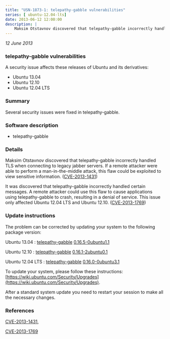 ```yaml
---
title: "USN-1873-1: telepathy-gabble vulnerabilities"
series: [ ubuntu-12.04-lts]
date: 2013-06-12 12:00:00
description: |
    Maksim Otstavnov discovered that telepathy-gabble incorrectly handled TLS when connecting to legacy jabber servers. If a remote attacker were able to perform a man-in-the-middle attack, this flaw could be exploited to view sensitive information. ([CVE-2013-1431](http://people.ubuntu.com/~ubuntu-security/cve/CVE-2013-1431))
--- 
```

 
 

*12 June 2013*

### telepathy-gabble vulnerabilities

A security issue affects these releases of Ubuntu and its derivatives:

* Ubuntu 13.04
* Ubuntu 12.10
* Ubuntu 12.04 LTS

### Summary

Several security issues were fixed in telepathy-gabble. 

### Software description

* telepathy-gabble 

### Details

Maksim Otstavnov discovered that telepathy-gabble incorrectly handled TLS when connecting to legacy jabber servers. If a remote attacker were able to perform a man-in-the-middle attack, this flaw could be exploited to view sensitive information. ([CVE-2013-1431](http://people.ubuntu.com/~ubuntu-security/cve/CVE-2013-1431))

It was discovered that telepathy-gabble incorrectly handled certain messages. A remote attacker could use this flaw to cause applications using telepathy-gabble to crash, resulting in a denial of service. This issue only affected Ubuntu 12.04 LTS and Ubuntu 12.10. ([CVE-2013-1769](http://people.ubuntu.com/~ubuntu-security/cve/CVE-2013-1769)) 

### Update instructions

The problem can be corrected by updating your system to the following package version:

Ubuntu 13.04
 : [telepathy-gabble](https://launchpad.net/ubuntu/+source/telepathy-gabble) <span> [0.16.5-0ubuntu1.1](https://launchpad.net/ubuntu/+source/telepathy-gabble/0.16.5-0ubuntu1.1) </span> 

Ubuntu 12.10
 : [telepathy-gabble](https://launchpad.net/ubuntu/+source/telepathy-gabble) <span> [0.16.1-2ubuntu0.1](https://launchpad.net/ubuntu/+source/telepathy-gabble/0.16.1-2ubuntu0.1) </span> 

Ubuntu 12.04 LTS
 : [telepathy-gabble](https://launchpad.net/ubuntu/+source/telepathy-gabble) <span> [0.16.0-0ubuntu3.1](https://launchpad.net/ubuntu/+source/telepathy-gabble/0.16.0-0ubuntu3.1) </span> 

To update your system, please follow these instructions: [https://wiki.ubuntu.com/Security/Upgrades](https://wiki.ubuntu.com/Security/Upgrades).

After a standard system update you need to restart your session to make all the necessary changes. 

### References

 
 [CVE-2013-1431](http://people.ubuntu.com/~ubuntu-security/cve/CVE-2013-1431), 

 [CVE-2013-1769](http://people.ubuntu.com/~ubuntu-security/cve/CVE-2013-1769)
 

